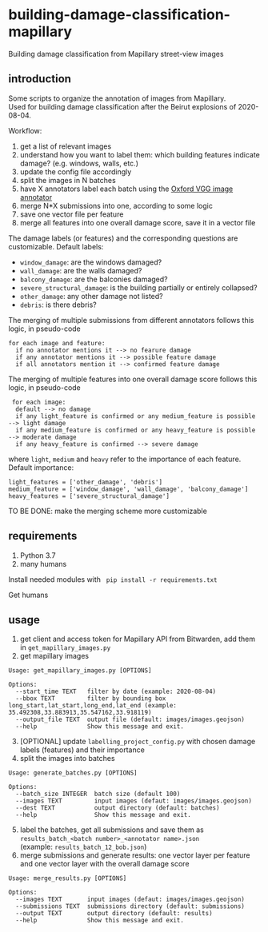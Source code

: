 # building-damage-classification-mapillary
Building damage classification from Mapillary street-view images

## introduction
Some scripts to organize the annotation of images from Mapillary.<br/> 
Used for building damage classification after the Beirut explosions of 2020-08-04.

Workflow:
1. get a list of relevant images
2. understand how you want to label them: which building features indicate damage? (e.g. windows, walls, etc.)
3. update the config file accordingly
4. split the images in N batches
5. have X annotators label each batch using the [Oxford VGG image annotator](http://www.robots.ox.ac.uk/~vgg/software/via/via_demo.html)
6. merge N*X submissions into one, according to some logic
7. save one vector file per feature
8. merge all features into one overall damage score, save it in a vector file

The damage labels (or features) and the corresponding questions are customizable. Default labels:
* `window_damage`: are the windows damaged?
* `wall_damage`: are the walls damaged?
* `balcony_damage`: are the balconies damaged?
* `severe_structural_damage`: is the building partially or entirely collapsed?
* `other_damage`: any other damage not listed?
* `debris`: is there debris?

The merging of multiple submissions from different annotators follows this logic, in pseudo-code
``` 
for each image and feature:
  if no annotator mentions it --> no fearure damage
  if any annotator mentions it --> possible feature damage
  if all annotators mention it --> confirmed feature damage
```
The merging of multiple features into one overall damage score follows this logic, in pseudo-code
```
 for each image:
  default --> no damage
  if any light_feature is confirmed or any medium_feature is possible --> light damage
  if any medium_feature is confirmed or any heavy_feature is possible --> moderate damage
  if any heavy_feature is confirmed --> severe damage
 ```
 where `light`, `medium` and `heavy` refer to the importance of each feature. Default importance:
```
light_features = ['other_damage', 'debris']
medium_feature = ['window_damage', 'wall_damage', 'balcony_damage']
heavy_features = ['severe_structural_damage']
```
TO BE DONE: make the merging scheme more customizable

## requirements
1. Python 3.7
2. many humans

Install needed modules with 
``` pip install -r requirements.txt```

Get humans

## usage
1. get client and access token for Mapillary API from Bitwarden, add them in ```get_mapillary_images.py```
2. get mapillary images
```
Usage: get_mapillary_images.py [OPTIONS]

Options:
  --start_time TEXT   filter by date (example: 2020-08-04)
  --bbox TEXT         filter by bounding box long_start,lat_start,long_end,lat_end (example: 35.492308,33.883913,35.547162,33.918119)
  --output_file TEXT  output file (default: images/images.geojson)
  --help              Show this message and exit.
```
3. [OPTIONAL] update `labelling_project_config.py` with chosen damage labels (features) and their importance
4. split the images into batches
```
Usage: generate_batches.py [OPTIONS]

Options:
  --batch_size INTEGER  batch size (default 100)
  --images TEXT         input images (defaut: images/images.geojson)
  --dest TEXT           output directory (default: batches)
  --help                Show this message and exit.
```
5. label the batches, get all submissions and save them as `results_batch_<batch number>_<annotator name>.json`<br/>
(example: `results_batch_12_bob.json`)
6. merge submissions and generate results: one vector layer per feature and one vector layer with the overall damage score 
```
Usage: merge_results.py [OPTIONS]

Options:
  --images TEXT       input images (defaut: images/images.geojson)
  --submissions TEXT  submissions directory (default: submissions)
  --output TEXT       output directory (default: results)
  --help              Show this message and exit.
```

